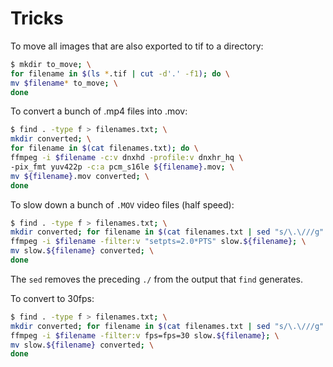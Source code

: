 # Tricks
To move all images that are also exported to tif to a directory:
```bash
$ mkdir to_move; \
for filename in $(ls *.tif | cut -d'.' -f1); do \
mv $filename* to_move; \
done
```

To convert a bunch of .mp4 files into .mov:
```bash
$ find . -type f > filenames.txt; \
mkdir converted; \
for filename in $(cat filenames.txt); do \
ffmpeg -i $filename -c:v dnxhd -profile:v dnxhr_hq \
-pix_fmt yuv422p -c:a pcm_s16le ${filename}.mov; \
mv ${filename}.mov converted; \
done
```

To slow down a bunch of `.MOV` video files (half speed):
```bash
$ find . -type f > filenames.txt; \
mkdir converted; for filename in $(cat filenames.txt | sed "s/\.\///g" | grep ".MOV"); do \
ffmpeg -i $filename -filter:v "setpts=2.0*PTS" slow.${filename}; \
mv slow.${filename} converted; \
done
```
The `sed` removes the preceding `./` from the output that `find` generates.

To convert to 30fps:
```bash
$ find . -type f > filenames.txt; \
mkdir converted; for filename in $(cat filenames.txt | sed "s/\.\///g" | grep ".MOV"); do \
ffmpeg -i $filename -filter:v fps=fps=30 slow.${filename}; \
mv slow.${filename} converted; \
done
```

